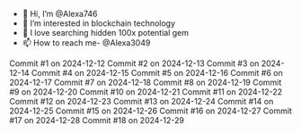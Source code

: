 - 👋 Hi, I’m @Alexa746
- 👀 I’m interested in blockchain technology 
- 🌱 I love searching hidden 100x potential gem
- 📫 How to reach me- @Alexa3049

<!---
Alexa746/Alexa746 is a ✨ special ✨ repository because its `README.md` (this file) appears on your GitHub profile.
You can click the Preview link to take a look at your changes.
--->
Commit #1 on 2024-12-12
Commit #2 on 2024-12-13
Commit #3 on 2024-12-14
Commit #4 on 2024-12-15
Commit #5 on 2024-12-16
Commit #6 on 2024-12-17
Commit #7 on 2024-12-18
Commit #8 on 2024-12-19
Commit #9 on 2024-12-20
Commit #10 on 2024-12-21
Commit #11 on 2024-12-22
Commit #12 on 2024-12-23
Commit #13 on 2024-12-24
Commit #14 on 2024-12-25
Commit #15 on 2024-12-26
Commit #16 on 2024-12-27
Commit #17 on 2024-12-28
Commit #18 on 2024-12-29
